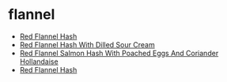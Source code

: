 # flannel

 * [Red Flannel Hash](../../index/r/red-flannel-hash-5814.json)
 * [Red Flannel Hash With Dilled Sour Cream](../../index/r/red-flannel-hash-with-dilled-sour-cream-102109.json)
 * [Red Flannel Salmon Hash With Poached Eggs And Coriander Hollandaise](../../index/r/red-flannel-salmon-hash-with-poached-eggs-and-coriander-hollandaise-234559.json)
 * [Red Flannel Hash](../../index/r/red-flannel-hash.json)
